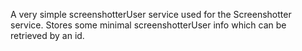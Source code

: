 A very simple screenshotterUser service used for the Screenshotter service.
Stores some minimal screenshotterUser info which can be retrieved by an id.
